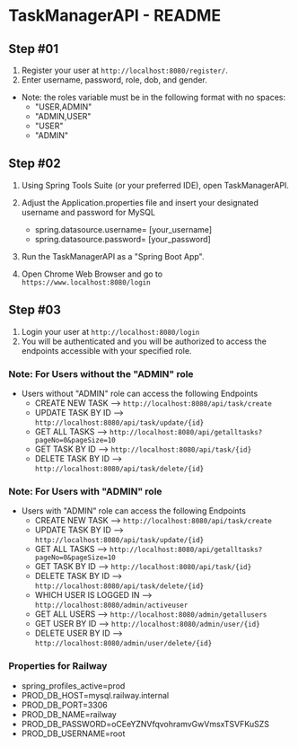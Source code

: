 # TaskManagerAPI - README

## Step #01
1. Register your user at `http://localhost:8080/register/`.
2. Enter username, password, role, dob, and gender.

-   Note: the roles variable must be in the following format with no spaces:
    -   "USER,ADMIN"
    -   "ADMIN,USER"
    -   "USER"
    -   "ADMIN"

## Step #02
1. Using Spring Tools Suite (or your preferred IDE), open TaskManagerAPI.

2. Adjust the Application.properties file and insert your designated username and password for MySQL
     - spring.datasource.username= [your_username]
     - spring.datasource.password= [your_password]

4. Run the TaskManagerAPI as a "Spring Boot App".

5. Open Chrome Web Browser and go to `https://www.localhost:8080/login`

## Step #03

1. Login your user at `http://localhost:8080/login`
2. You will be authenticated and you will be authorized to access the endpoints accessible with your specified role.

### Note: For Users without the "ADMIN" role

-   Users without "ADMIN" role can access the following Endpoints
    -   CREATE NEW TASK --> `http://localhost:8080/api/task/create`
    -   UPDATE TASK BY ID --> `http://localhost:8080/api/task/update/{id}`
    -   GET ALL TASKS --> `http://localhost:8080/api/getalltasks?pageNo=0&pageSize=10`
    -   GET TASK BY ID --> `http://localhost:8080/api/task/{id}`
    -   DELETE TASK BY ID --> `http://localhost:8080/api/task/delete/{id}`

### Note: For Users with "ADMIN" role

-   Users with "ADMIN" role can access the following Endpoints
    -   CREATE NEW TASK --> `http://localhost:8080/api/task/create`
    -   UPDATE TASK BY ID --> `http://localhost:8080/api/task/update/{id}`
    -   GET ALL TASKS --> `http://localhost:8080/api/getalltasks?pageNo=0&pageSize=10`
    -   GET TASK BY ID --> `http://localhost:8080/api/task/{id}`
    -   DELETE TASK BY ID --> `http://localhost:8080/api/task/delete/{id}`
    -   WHICH USER IS LOGGED IN --> `http://localhost:8080/admin/activeuser`
    -   GET ALL USERS --> `http://localhost:8080/admin/getallusers`
    -   GET USER BY ID --> `http://localhost:8080/admin/user/{id}`
    -   DELETE USER BY ID --> `http://localhost:8080/admin/user/delete/{id}`
    
    
### Properties for Railway
-   spring_profiles_active=prod
-   PROD_DB_HOST=mysql.railway.internal
-   PROD_DB_PORT=3306
-   PROD_DB_NAME=railway
-   PROD_DB_PASSWORD=oCEeYZNVfqvohramvGwVmsxTSVFKuSZS
-   PROD_DB_USERNAME=root
    
    
